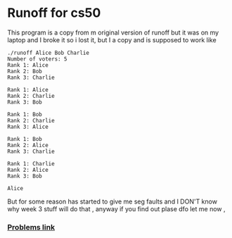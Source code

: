 # Runoff for cs50
This program is a copy from m original version of runoff but it was on my laptop and I broke it so i lost it, but I a copy and  is supposed to work like 
```
./runoff Alice Bob Charlie
Number of voters: 5
Rank 1: Alice
Rank 2: Bob
Rank 3: Charlie

Rank 1: Alice
Rank 2: Charlie
Rank 3: Bob

Rank 1: Bob
Rank 2: Charlie
Rank 3: Alice

Rank 1: Bob
Rank 2: Alice
Rank 3: Charlie

Rank 1: Charlie
Rank 2: Alice
Rank 3: Bob

Alice
```
But for some reason has started to give me seg faults and I DON'T know why week 3 stuff will do that , anyway if you find out plase dfo let me now , 
### [Problems link](https://cs50.harvard.edu/x/2023/psets/3/runoff/)
